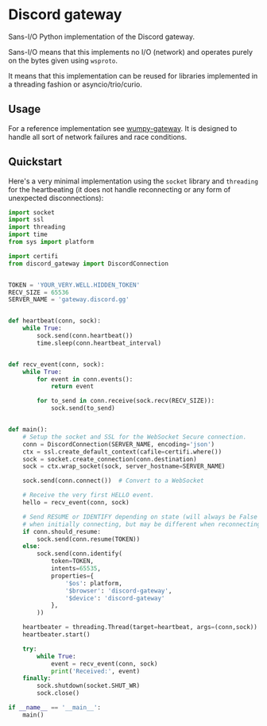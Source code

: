# Discord gateway

Sans-I/O Python implementation of the Discord gateway.

Sans-I/O means that this implements no I/O (network) and operates purely on the
bytes given using `wsproto`.

It means that this implementation can be reused for libraries implemented in a
threading fashion or asyncio/trio/curio.

## Usage

For a reference implementation see
[wumpy-gateway](https://github.com/Bluenix2/wumpy/blob/main/library/wumpy/gateway/shard.py).
It is designed to handle all sort of network failures and race conditions.

## Quickstart

Here's a very minimal implementation using the `socket` library and `threading`
for the heartbeating (it does not handle reconnecting or any form of
unexpected disconnections):

```python
import socket
import ssl
import threading
import time
from sys import platform

import certifi
from discord_gateway import DiscordConnection


TOKEN = 'YOUR_VERY.WELL.HIDDEN_TOKEN'
RECV_SIZE = 65536
SERVER_NAME = 'gateway.discord.gg'


def heartbeat(conn, sock):
    while True:
        sock.send(conn.heartbeat())
        time.sleep(conn.heartbeat_interval)


def recv_event(conn, sock):
    while True:
        for event in conn.events():
            return event

        for to_send in conn.receive(sock.recv(RECV_SIZE)):
            sock.send(to_send)


def main():
    # Setup the socket and SSL for the WebSocket Secure connection.
    conn = DiscordConnection(SERVER_NAME, encoding='json')
    ctx = ssl.create_default_context(cafile=certifi.where())
    sock = socket.create_connection(conn.destination)
    sock = ctx.wrap_socket(sock, server_hostname=SERVER_NAME)

    sock.send(conn.connect())  # Convert to a WebSocket

    # Receive the very first HELLO event.
    hello = recv_event(conn, sock)

    # Send RESUME or IDENTIFY depending on state (will always be False
    # when initially connecting, but may be different when reconnecting).
    if conn.should_resume:
        sock.send(conn.resume(TOKEN))
    else:
        sock.send(conn.identify(
            token=TOKEN,
            intents=65535,
            properties={
                '$os': platform,
                '$browser': 'discord-gateway',
                '$device': 'discord-gateway'
            },
        ))

    heartbeater = threading.Thread(target=heartbeat, args=(conn,sock))
    heartbeater.start()

    try:
        while True:
            event = recv_event(conn, sock)
            print('Received:', event)
    finally:
        sock.shutdown(socket.SHUT_WR)
        sock.close()

if __name__ == '__main__':
    main()
```

